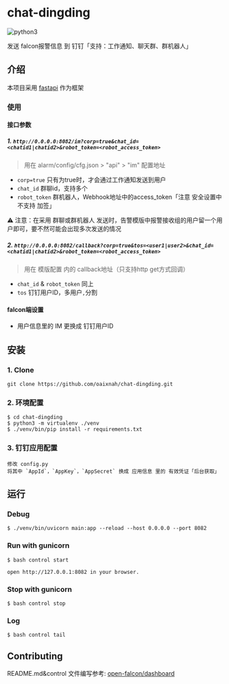 # chat-dingding

![python3](https://img.shields.io/badge/Python->=3.6-blue)

发送 falcon报警信息 到 钉钉「支持：工作通知、聊天群、群机器人」

## 介绍

本项目采用 [fastapi](https://fastapi.tiangolo.com/) 作为框架

### 使用

#### 接口参数

##### 1. `http://0.0.0.0:8082/im?corp=true&chat_id=<chatid1|chatid2>&robot_token=<robot_access_token>`

> 用在 alarm/config/cfg.json > "api" > "im" 配置地址

+ `corp=true` 只有为true时，才会通过工作通知发送到用户
+ `chat_id` 群聊id，支持多个
+ `robot_token` 群机器人，Webhook地址中的access_token「注意 安全设置中不支持 加签」

⚠️ 注意：在采用 群聊或群机器人 发送时，告警模版中报警接收组的用户留一个用户即可，要不然可能会出现多次发送的情况

##### 2. `http://0.0.0.0:8082/callback?corp=true&tos=<user1|user2>&chat_id=<chatid1|chatid2>&robot_token=<robot_access_token>`

> 用在 模版配置 内的 callback地址（只支持http get方式回调）

+ `chat_id` & `robot_token` 同上
+ `tos` 钉钉用户ID，多用户`,`分割

#### falcon端设置

+ 用户信息里的 IM 更换成 钉钉用户ID

## 安装

### 1. Clone

```shell
git clone https://github.com/oaixnah/chat-dingding.git
```

### 2. 环境配置

```shell
$ cd chat-dingding
$ python3 -m virtualenv ./venv
$ ./venv/bin/pip install -r requirements.txt
```

### 3. 钉钉应用配置

```text
修改 config.py
将其中 `AppId`，`AppKey`，`AppSecret` 换成 应用信息 里的 有效凭证「后台获取」
```

## 运行

### Debug

```shell
$ ./venv/bin/uvicorn main:app --reload --host 0.0.0.0 --port 8082
```

### Run with gunicorn

```shell
$ bash control start

open http://127.0.0.1:8082 in your browser.
```

### Stop with gunicorn

```shell
$ bash control stop
```

### Log

```shell
$ bash control tail
```

## Contributing

README.md&control 文件编写参考: [open-falcon/dashboard](https://github.com/open-falcon/dashboard)

